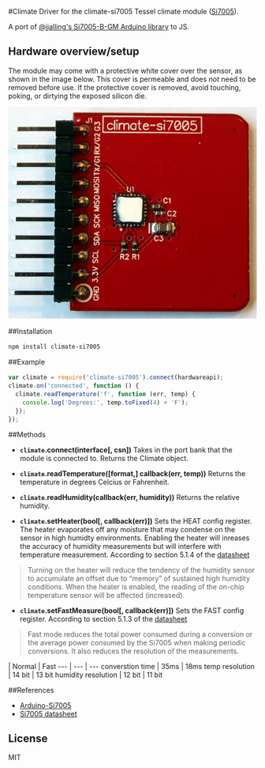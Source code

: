 #Climate
Driver for the climate-si7005 Tessel climate module ([Si7005](http://www.silabs.com/Support%20Documents/TechnicalDocs/Si7005.pdf)).

A port of [@jjalling's Si7005-B-GM Arduino library](https://github.com/jjalling/Arduino-Si7005) to JS.

## Hardware overview/setup

The module may come with a protective white cover over the sensor, as shown in the image below. This cover is permeable and does *not* need to be removed before use. If the protective cover is removed, avoid touching, poking, or dirtying the exposed silicon die.

![Climate module with protective cover still in place](./protective-cover.jpg)

##Installation
```sh
npm install climate-si7005
```
##Example
```js
var climate = require('climate-si7005').connect(hardwareapi);
climate.on('connected', function () {
  climate.readTemperature('f', function (err, temp) {
    console.log('Degrees:', temp.toFixed(4) + 'F');
  });
});
```

##Methods

*  **`climate`.connect(interface[, csn])**
Takes in the port bank that the module is connected to. Returns the Climate object.

*  **`climate`.readTemperature([format,] callback(err, temp))**
Returns the temperature in degrees Celcius or Fahrenheit.

*  **`climate`.readHumidity(callback(err, humidity))** Returns the relative humidity.

*  **`climate`.setHeater(bool[, callback(err)])** Sets the HEAT config register. 
The heater evaporates off any moisture that may condense on the sensor in high humidty environments. Enabling the heater will inreases the accuracy of humidity measurements but will interfere with temperature measurement.
According to section 5.1.4 of the [datasheet](http://www.silabs.com/Support%20Documents/TechnicalDocs/Si7005.pdf)
> Turning on the heater will reduce the tendency of the humidity sensor to accumulate an offset due to “memory” of sustained high humidity conditions. When the heater is enabled, the reading of the on-chip temperature sensor will be affected (increased).


*  **`climate`.setFastMeasure(bool[, callback(err)])** Sets the FAST config register. According to section 5.1.3 of the [datasheet](http://www.silabs.com/Support%20Documents/TechnicalDocs/Si7005.pdf)
> Fast mode reduces the total power consumed during a conversion or the average power consumed by the Si7005 when making periodic conversions. It also reduces the resolution of the measurements.

 | Normal | Fast
--- | --- | ---
converstion time | 35ms | 18ms
temp resolution | 14 bit | 13 bit
humidity resolution | 12 bit | 11 bit

##References
* [Arduino-Si7005](https://github.com/jjalling/Arduino-Si7005)
* [Si7005 datasheet](http://www.silabs.com/Support%20Documents/TechnicalDocs/Si7005.pdf)

## License

MIT
